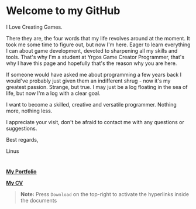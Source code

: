 # Welcome to my GitHub

I Love Creating Games.

There they are, the four words that my life revolves around at the moment. It took me some time to figure out, but now I'm here. Eager to learn everything I can about game development, devoted to sharpening all my skills and tools. That's why I'm a student at Yrgos Game Creator Programmer, that's why I have this page and hopefully that's the reason why you are here.

If someone would have asked me about programming a few years back I would've probably just given them an indifferent shrug - now it's my greatest passion. Strange, but true. I may just be a log floating in the sea of life, but now I'm a log with a clear goal.

I want to become a skilled, creative and versatile programmer. Nothing more, nothing less.

I appreciate your visit, don't be afraid to contact me with any questions or suggestions.

Best regards,

Linus

# 

**[My Portfolio](https://github.com/Linus-Jonsson/MyDocuments/blob/main/Portfolio_LinusJonsson.pdf)**

**[My CV](https://github.com/Linus-Jonsson/MyDocuments/blob/main/CV_LinusJonsson.pdf)**
> **Note:** Press `Download` on the top-right to activate the hyperlinks inside the documents

